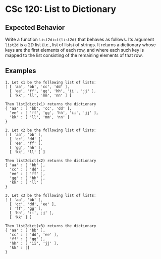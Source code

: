 # CSc 120: List to Dictionary

## Expected Behavior
Write a function `list2dict(list2d)` that behaves as follows. Its argument `list2d` is a 2D list (i.e., list of lists) of strings. It returns a dictionary whose keys are the first elements of each row, and where each such key is mapped to the list consisting of the remaining elements of that row.

## Examples

```
1. Let x1 be the following list of lists:
[ [ 'aa', 'bb', 'cc', 'dd' ],
  [ 'ee', 'ff', 'gg', 'hh', 'ii', 'jj' ],
  [ 'kk', 'll', 'mm', 'nn' ] ]

Then list2dict(x1) returns the dictionary
{ 'aa' : [ 'bb', 'cc', 'dd' ],
  'ee' : [ 'ff', 'gg', 'hh', 'ii', 'jj' ],
  'kk' : [ 'll', 'mm', 'nn' ]
}

2. Let x2 be the following list of lists:
[ [ 'aa', 'bb' ],
  [ 'cc', 'dd' ],
  [ 'ee', 'ff' ],
  [ 'gg', 'hh' ],
  [ 'kk', 'll' ] ]

Then list2dict(x2) returns the dictionary
{ 'aa' : [ 'bb' ],
  'cc' : [ 'dd' ],
  'ee' : [ 'ff' ],
  'gg' : [ 'hh' ],
  'kk' : [ 'll' ]
}

3. Let x3 be the following list of lists:
[ [ 'aa', 'bb' ],
  [ 'cc', 'dd', 'ee' ],
  [ 'ff', 'gg' ],
  [ 'hh', 'ii', jj' ],
  [ 'kk' ] ]

Then list2dict(x3) returns the dictionary
{ 'aa' : [ 'bb' ],
  'cc' : [ 'dd', 'ee' ],
  'ff' : [ 'gg' ],
  'hh' : [ 'ii', 'jj' ],
  'kk' : []
}
```